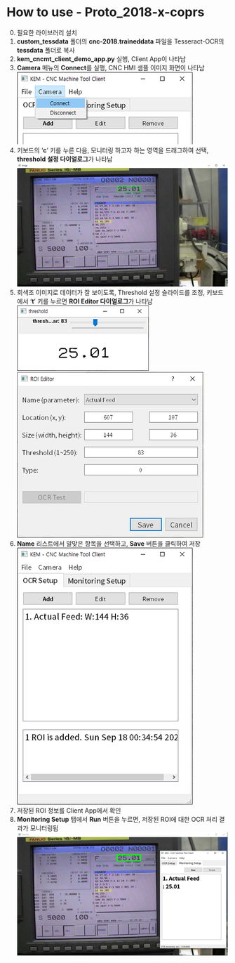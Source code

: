 # How to use - Proto_2018-x-coprs
0. 필요한 라이브러리 설치  
1. **custom_tessdata** 폴더의 **cnc-2018.traineddata** 파일을 Tesseract-OCR의 **tessdata** 폴더로 복사  
2. **kem_cncmt_client_demo_app.py** 실행, Client App이 나타남  
4. **Camera** 메뉴의 **Connect**를 실행, CNC HMI 샘플 이미지 화면이 나타남  
![](proto_2018-x-corps/kem_cncmt_how_to_use-1.png)
5. 키보드의 ‘**c**’ 키를 누른 다음, 모니터링 하고자 하는 영역을 드래그하여 선택, **threshold 설정 다이얼로그**가 나타남  
![](proto_2018-x-corps/kem_cncmt_how_to_use-2.png)
6. 회색조 이미지로 데이터가 잘 보이도록, Threshold 설정 슬라이드를 조정, 키보드에서 ‘**t**’ 키를 누르면 **ROI Editor 다이얼로그**가 나타남  
![](proto_2018-x-corps/kem_cncmt_how_to_use-3.png)
![](proto_2018-x-corps/kem_cncmt_how_to_use-4.png)
7. **Name** 리스트에서 알맞은 항목을 선택하고, **Save** 버튼을 클릭하여 저장  
![](proto_2018-x-corps/kem_cncmt_how_to_use-5.png)
8. 저장된 ROI 정보를 Client App에서 확인  
9. **Monitoring Setup** 탭에서 **Run** 버튼을 누르면, 저장된 ROI에 대한 OCR 처리 결과가 모니터링됨  
![](proto_2018-x-corps/kem_cncmt_how_to_use-6.png)
